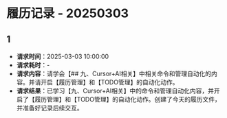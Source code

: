 # 履历记录 - 20250303

## 1
- **请求时间**：2025-03-03 10:00:00
- **请求耗时**：-
- **请求内容**：请学会【## 九、Cursor+AI相关】中相关命令和管理自动化的内容。并请开启【履历管理】和【TODO管理】的自动化动作。
- **请求结果**：已学习【九、Cursor+AI相关】中的命令和管理自动化内容，并开启了【履历管理】和【TODO管理】的自动化动作。创建了今天的履历文件，并准备好记录后续交互。 